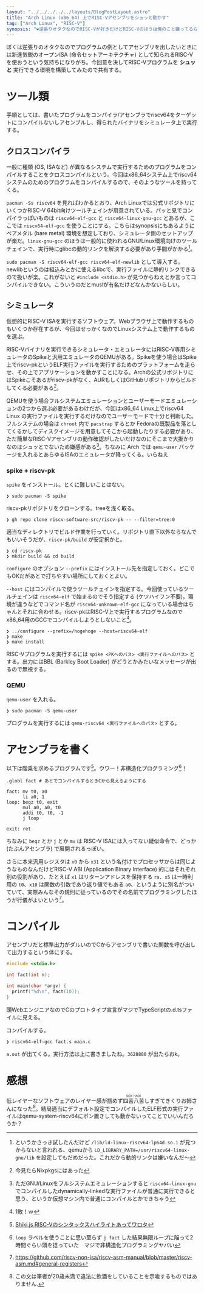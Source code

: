 ```yaml
---
layout: "../../../../../layouts/BlogPostLayout.astro"
title: "Arch Linux (x86_64) 上でRISC-Vアセンブリをシュッと動かす"
tag: ["Arch Linux", "RISC-V"]
synopsis: "❤️逆張りオタクなのでRISC-Vが好きだけどRISC-Vのほうは俺のこと嫌ってるらしい"
---
```


ぼくは逆張りのオタクなのでプログラムの例としてアセンブリを出したいときには新進気鋭のオープンISA (命令セットアーキテクチャ) として知られるRISC-Vを使おうという気持ちになりがち。今回意を決してRISC-Vプログラムを **シュッと** 実行できる環境を構築してみたので共有する。

# ツール類

手順としては、書いたプログラムをコンパイラ/アセンブラでriscv64をターゲットにコンパイルないしアセンブルし、得られたバイナリをシミュレータ上で実行する。

## クロスコンパイラ

一般に種類 (OS, ISAなど) が異なるシステムで実行するためのプログラムをコンパイルすることをクロスコンパイルという。今回はx86_64システム上でriscv64システムのためのプログラムをコンパイルするので、そのようなツールを持ってくる。

`pacman -Ss riscv64` を見ればわかるとおり、Arch Linuxでは公式リポジトリにいくつかRISC-V 64bit向けツールチェインが用意されている。パッと見でコンパイラっぽいものは `riscv64-elf-gcc` と `riscv64-linux-gnu-gcc` とあるが、ここでは `riscv64-elf-gcc` を使うことにする。こちらはsynopsisにもあるようにベアメタル (bare metal) 環境を想定しており、シミュレータ側のセットアップが楽だ。`linux-gnu-gcc` のほうは一般的に使われるGNU/Linux環境向けのツールチェインで、実行時にglibcの動的リンクを解決する必要があり手間がかかる[^gnu]。

[^gnu]: というかさっき試したんだけど `/lib/ld-linux-riscv64-lp64d.so.1` が見つからないと言われる、qemuから `LD_LIBRARY_PATH=/usr/riscv64-linux-gnu/lib` を設定してもだめだった。これだから動的リンクは嫌いなんだ〜

`sudo pacman -S riscv64-elf-gcc riscv64-elf-newlib` として導入する。newlibというのは組込みとかに使えるlibcで、実行ファイルに静的リンクできるので扱いが楽。これがないと `#include <stdio.h>` が見つからねえとか言ってコンパイルできない。こういうのだとmuslが有名だけどなんかないらしい。

## シミュレータ

仮想的にRISC-V ISAを実行するソフトウェア。Webブラウザ上で動作するものもいくつか存在するが、今回はせっかくなのでLinuxシステム上で動作するものを選ぶ。

RISC-Vバイナリを実行できるシミュレータ・エミュレータにはRISC-V専用シミュレータのSpikeと汎用エミュレータのQEMUがある。Spikeを使う場合はSpike上でriscv-pkというELF実行ファイルを実行するためのプラットフォームを走らせ、その上でアプリケーションを動かすことになる。Archの公式リポジトリにはSpikeこそあるがriscv-pkがなく、AURもしくはGitHubリポジトリからビルドしてくる必要がある[^nix-pk]。

[^nix-pk]: 今見たらNixpkgsにはあった

QEMUを使う場合フルシステムエミュレーションとユーザーモードエミュレーションの2つから選ぶ必要があるわけだが、今回はx86_64 Linux上でriscv64 Linux の実行ファイルを実行するだけなのでユーザーモードで十分と判断した。フルシステムの場合は `chroot` 内で `pacstrap` するとか Fedoraの既製品を落としてくるかしてディスクイメージを用意してそこから起動したりする必要があり、ただ簡単なRISC-Vアセンブリの動作確認がしたいだけなのにそこまで大掛かりなのはシュッとでないため嫌感がある[^fs-gnu]。ちなみに Arch では `qemu-user` パッケージを入れるとあらゆるISAのエミュレータが降ってくる。いらねえ

[^fs-gnu]: ただGNU/Linuxをフルシステムエミュレーションすると `riscv64-linux-gnu` でコンパイルしたdynamically-linkedな実行ファイルが普通に実行できると思う、というか仮想マシン内で普通にコンパイルとかできちゃう

### spike + riscv-pk

`spike` をインストール。とくに難しいことはない。

```shell
❯ sudo pacman -S spike
```

riscv-pkリポジトリをクローンする。treeを浅く取る。

```shell
❯ gh repo clone riscv-software-src/riscv-pk -- --filter=tree:0
```

適当なディレクトリでビルド作業を行っていく。リポジトリ直下以外ならなんでもいいそうだが、`riscv-pk/build` が安定択かと。

```shell
❯ cd riscv-pk
❯ mkdir build && cd build
```

`configure` のオプション `--prefix` にはインストール先を指定しておく。どこでもOKだがあとで打ちやすい場所にしておくとよい。

`--host` にはコンパイルで使うツールチェインを指定する。今回使っているツールチェインは `riscv64-elf` で始まるのでそう指定する (ケツハイフン不要)。環境が違うなどでコマンド名が `riscv64-unknown-elf-gcc` になっている場合はちゃんとそれに合わせる。riscv-pkはRISC-V上で実行するプログラムなのでx86_64用のGCCでコンパイルしようとしないこと[^x86-pk]。

[^x86-pk]: 1敗！ｗ

```shell
❯ ../configure --prefix=/hogehoge --host=riscv64-elf
❯ make
❯ make install
```

RISC-Vプログラムを実行するには `spike <PKへのパス> <実行ファイルへのパス>` とする。出力にはBBL (Barkley Boot Loader) がどうとかみたいなメッセージが出るので無視する。

### QEMU

`qemu-user` を入れる。

```shell
❯ sudo pacman -S qemu-user
```

プログラムを実行するには `qemu-riscv64 <実行ファイルへのパス>` とする。

# アセンブラを書く

以下は階乗を求めるプログラムです[^shiki]。ウワー！非構造化プログラミング[^unstructural]！

[^unstructural]: `loop` ラベルを使うことに思い至らず `j fact` した結果無限ループに陥って2時間ぐらい頭を捻っていた　マジで非構造化プログラミングヤバい
[^shiki]: [Shiki.js RISC-Vのシンタックスハイライトあってワロタ](https://github.com/shikijs/shiki/blob/main/docs/languages.md#all-languages)

```riscv
.globl fact # あとでコンパイルするときCから見えるようにする

fact: mv t0, a0
      li a0, 1
loop: beqz t0, exit
      mul a0, a0, t0
      addi t0, t0, -1
      j loop

exit: ret
```

ちなみに `beqz` とか `j` とか `mv` は RISC-V ISAには入ってない疑似命令で、どっか (たぶんアセンブラ) で展開されるっぽい。

さらに本来汎用レジスタは `x0` から `x31` という名付けでプロセッサからは同じようなものなんだけどRISC-V ABI (Application Binary Interface) 的にはそれぞれ別の役割があり、たとえば `x1` はリターンアドレスを保持する `ra`、`x5` は一時利用の `t0`、`x10` は関数の引数であり返り値でもある `a0`、というように別名がついていて、実際みんなその規則に従っているのでその名前でプログラミングしたほうが行儀がよいという[^riscv-abi-reg]。

[^riscv-abi-reg]: https://github.com/riscv-non-isa/riscv-asm-manual/blob/master/riscv-asm.md#general-registers

# コンパイル

アセンブリだと標準出力がダルいのでCからアセンブリで書いた関数を呼び出して出力するという体にする。

```c
#include <stdio.h>

int fact(int n);

int main(char *argv) {
  printf("%d\n", fact(10));
}
```

頭WebエンジニアなのでCのプロトタイプ宣言がマジでTypeScriptの.d.tsファイルに見える。

コンパイルする。

```shell
❯ riscv64-elf-gcc fact.s main.c
```

`a.out` が出てくる。実行方法は上に書きましたね。`3628800` が出たらおk。

# 感想

低レイヤーなソフトウェアのレイヤー感が掴めず<ruby><rb>四苦八苦</rb><rt>SICK&ensp;HACK</rt></ruby>しすぎてきくりお姉さんになった[^sickhack]。結局適当にデフォルト設定でコンパイルしたELF形式の実行ファイルはqemu-system-riscv64にポン置きしても動かないってことでいいんだろうか？

[^sickhack]: この文は筆者が20歳未満で違法に飲酒をしていることを示唆するものではありません.
